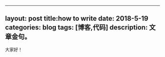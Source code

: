 
---
layout: post
title:how to write
date: 2018-5-19
categories: blog
tags: [博客,代码]
description: 文章金句。
---

大家好！












